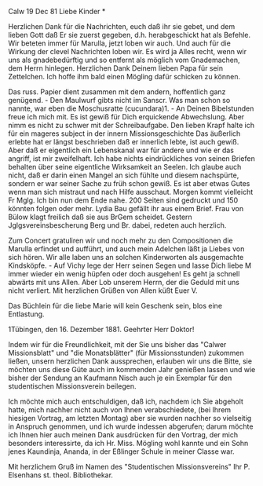  Calw 19 Dec 81
Liebe Kinder <Marie>*

Herzlichen Dank für die Nachrichten, euch daß ihr sie gebet, und dem lieben Gott daß Er sie zuerst gegeben, d.h. herabgeschickt hat als Befehle. Wir beteten immer für Marulla, jetzt loben wir auch. Und auch für die Wirkung der clevel Nachrichten loben wir. Es wird ja Alles recht, wenn wir uns als gnadebedürftig und so entfernt als möglich vom Gnademachen, dem Herrn hinlegen. Herzlichen Dank Deinem lieben Papa für sein Zettelchen. Ich hoffe ihm bald einen Mögling dafür schicken zu können.

Das russ. Papier dient zusammen mit dem andern, hoffentlich ganz genügend. - Den Maulwurf gibts nicht im Sanscr. Was man schon so nannte, war eben die Moschusratte (cucundara)1. - An Deinen Bibelstunden freue ich mich mit. Es ist gewiß für Dich erquickende Abwechslung. Aber nimm es nicht zu schwer mit der Schreibaufgabe. Den lieben Krapf halte ich für ein mageres subject in der innern Missionsgeschichte Das äußerlich erlebte hat er längst beschrieben daß er innerlich lebte, ist auch gewiß. Aber daß er eigentlich ein Lebenskanal war für andere und wie er das angriff, ist mir zweifelhaft. Ich habe nichts eindrückliches von seinen Briefen behalten über seine eigentliche Wirksamkeit an Seelen. Ich glaube auch nicht, daß er darin einen Mangel an sich fühlte und diesem nachspürte, sondern er war seiner Sache zu früh schon gewiß. Es ist aber etwas Gutes wenn man sich mistraut und nach Hilfe ausschaut. Morgen kommt vielleicht Fr Mglg. Ich bin nun dem Ende nahe. 200 Seiten sind gedruckt und 150 könnten folgen oder mehr. Lydia Bau gefällt ihr aus einem Brief. Frau von Bülow klagt freilich daß sie aus BrGem scheidet. Gestern Jglgsvereinsbescherung Berg und Br. dabei, redeten auch herzlich.

Zum Concert gratuliren wir und noch mehr zu den Compositionen die Marulla erfindet und aufführt, und auch mein Adelchen läßt ja Liebes von sich hören. Wir alle laben uns an solchen Kinderworten als ausgemachte Kindsköpfe. - Auf Vichy lege der Herr seinen Segen und lasse Dich liebe M immer wieder ein wenig hüpfen oder doch ausgehen! Es geht ja schnell abwärts mit uns Allen. Aber Lob unserem Herrn, der die Geduld mit uns nicht verliert. 
Mit herzlichen Grüßen von Allen küßt
 Euer V.

Das Büchlein für die liebe Marie will kein Geschenk sein, blos eine Entlastung.


 1Tübingen, den 16. Dezember 1881.
Geehrter Herr Doktor!

Indem wir für die Freundlichkeit, mit der Sie uns bisher das "Calwer Missionsblatt" und "die Monatsblätter" (für Missionsstunden) zukommen ließen, unsern herzlichen Dank aussprechen, erlauben wir uns die Bitte, sie möchten uns diese Güte auch im kommenden Jahr genießen lassen und wie bisher der Sendung an Kaufmann Nisch auch je ein Exemplar für den studentischen Missionsverein beilegen.

Ich möchte mich auch entschuldigen, daß ich, nachdem ich Sie abgeholt hatte, mich nachher nicht auch von Ihnen verabschiedete, (bei Ihrem hiesigen Vortrag, am letzten Montag) aber sie wurden nachher so vielseitig in Anspruch genommen, und ich wurde indessen abgerufen; darum möchte ich Ihnen hier auch meinen Dank ausdrücken für den Vortrag, der mich besonders interessirte, da ich Hr. Miss. Mögling wohl kannte und ein Sohn jenes Kaundinja, Ananda, in der Eßlinger Schule in meiner Classe war.

 Mit herzlichem Gruß
 im Namen des "Studentischen Missionsvereins"
 Ihr P. Elsenhans st. theol.
 Bibliothekar.
